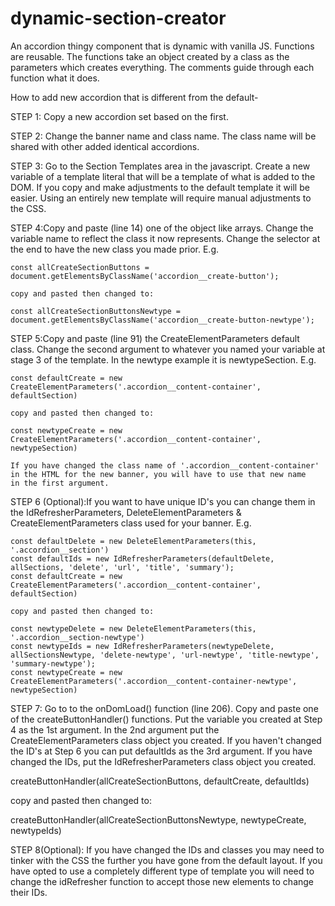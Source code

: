 # dynamic-section-creator

An accordion thingy component that is dynamic with vanilla JS. Functions are reusable. The functions take an object created by a class as the parameters which creates everything. The comments guide through each function what it does.

  How to add new accordion that is different from the default-

  STEP 1: Copy a new accordion set based on the first.

  STEP 2: Change the banner name and class name. The class name will be shared with other added identical accordions.

  STEP 3: Go to the Section Templates area in the javascript. Create a new variable of a template literal that will be a template of what
  is added to the DOM. If you copy and make adjustments to the default template it will be easier. Using an entirely new template 
  will require manual adjustments to the CSS.

  STEP 4:Copy and paste (line 14) one of the object like arrays. Change the variable name to reflect the class it now represents. Change the
  selector at the end to have the new class you made prior. E.g.

    const allCreateSectionButtons = document.getElementsByClassName('accordion__create-button');

    copy and pasted then changed to:

    const allCreateSectionButtonsNewtype = document.getElementsByClassName('accordion__create-button-newtype');

  STEP 5:Copy and paste (line 91) the CreateElementParameters default class. Change the second argument to whatever you named your variable
  at stage 3 of the template. In the newtype example it is newtypeSection. E.g.

    const defaultCreate = new CreateElementParameters('.accordion__content-container', defaultSection)

    copy and pasted then changed to:

    const newtypeCreate = new CreateElementParameters('.accordion__content-container', newtypeSection)

    If you have changed the class name of '.accordion__content-container' in the HTML for the new banner, you will have to use that new name
    in the first argument.

  STEP 6 (Optional):If you want to have unique ID's you can change them in the IdRefresherParameters, DeleteElementParameters & CreateElementParameters
  class used for your banner. E.g.

    const defaultDelete = new DeleteElementParameters(this, '.accordion__section')
    const defaultIds = new IdRefresherParameters(defaultDelete, allSections, 'delete', 'url', 'title', 'summary');
    const defaultCreate = new CreateElementParameters('.accordion__content-container', defaultSection)

    copy and pasted then changed to:

    const newtypeDelete = new DeleteElementParameters(this, '.accordion__section-newtype')
    const newtypeIds = new IdRefresherParameters(newtypeDelete, allSectionsNewtype, 'delete-newtype', 'url-newtype', 'title-newtype', 'summary-newtype');
    const newtypeCreate = new CreateElementParameters('.accordion__content-container-newtype', newtypeSection)

  STEP 7: Go to to the onDomLoad() function (line 206). Copy and paste one of the createButtonHandler() functions. Put the variable you 
  created at Step 4 as the 1st argument. In the 2nd argument put the CreateElementParameters class object you created. If you haven't changed
  the ID's at Step 6 you can put defaultIds as the 3rd argument. If you have changed the IDs, put the IdRefresherParameters class object you created.

  createButtonHandler(allCreateSectionButtons, defaultCreate, defaultIds)

  copy and pasted then changed to:

  createButtonHandler(allCreateSectionButtonsNewtype, newtypeCreate, newtypeIds)

  STEP 8(Optional): If you have changed the IDs and classes you may need to tinker with the CSS the further you have gone from the default layout.
  If you have opted to use a completely different type of template you will need to change the idRefresher function to accept those new elements
  to change their IDs.
 
